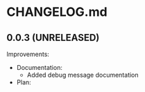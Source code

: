 # CHANGELOG.md


## 0.0.3 (UNRELEASED)

Improvements:

  - Documentation:
    - Added debug message documentation
  - Plan:
